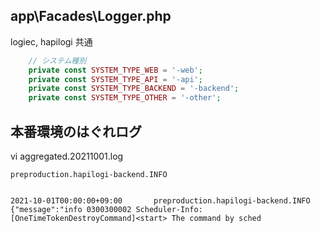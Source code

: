 
## app\Facades\Logger.php
logiec, hapilogi 共通
```php
    // システム種別
    private const SYSTEM_TYPE_WEB = '-web';
    private const SYSTEM_TYPE_API = '-api';
    private const SYSTEM_TYPE_BACKEND = '-backend';
    private const SYSTEM_TYPE_OTHER = '-other';
```


## 本番環境のはぐれログ
vi aggregated.20211001.log
```
preproduction.hapilogi-backend.INFO


2021-10-01T00:00:00+09:00       preproduction.hapilogi-backend.INFO     {"message":"info 0300300002 Scheduler-Info:[OneTimeTokenDestroyCommand]<start> The command by sched
```






